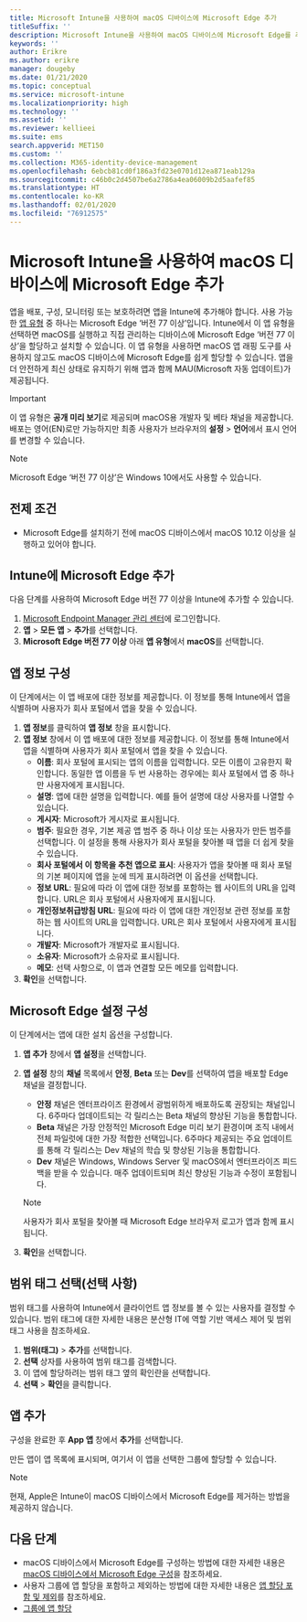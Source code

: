```yaml
---
title: Microsoft Intune을 사용하여 macOS 디바이스에 Microsoft Edge 추가
titleSuffix: ''
description: Microsoft Intune을 사용하여 macOS 디바이스에 Microsoft Edge를 추가하는 방법을 알아봅니다.
keywords: ''
author: Erikre
ms.author: erikre
manager: dougeby
ms.date: 01/21/2020
ms.topic: conceptual
ms.service: microsoft-intune
ms.localizationpriority: high
ms.technology: ''
ms.assetid: ''
ms.reviewer: kellieei
ms.suite: ems
search.appverid: MET150
ms.custom: ''
ms.collection: M365-identity-device-management
ms.openlocfilehash: 6ebcb81cd0f186a3fd23e0701d12ea871eab129a
ms.sourcegitcommit: c46b0c2d4507be6a2786a4ea06009b2d5aafef85
ms.translationtype: HT
ms.contentlocale: ko-KR
ms.lasthandoff: 02/01/2020
ms.locfileid: "76912575"
---
```

# <a name="add-microsoft-edge-to-macos-devices-using-microsoft-intune"></a>Microsoft Intune을 사용하여 macOS 디바이스에 Microsoft Edge 추가

앱을 배포, 구성, 모니터링 또는 보호하려면 앱을 Intune에 추가해야 합니다. 사용 가능한 [앱 유형](~/apps/apps-add.md#app-types-in-microsoft-intune) 중 하나는 Microsoft Edge ‘버전 77 이상’입니다.  Intune에서 이 앱 유형을 선택하면 macOS를 실행하고 직접 관리하는 디바이스에 Microsoft Edge ‘버전 77 이상’을 할당하고 설치할 수 있습니다.  이 앱 유형을 사용하면 macOS 앱 래핑 도구를 사용하지 않고도 macOS 디바이스에 Microsoft Edge를 쉽게 할당할 수 있습니다. 앱을 더 안전하게 최신 상태로 유지하기 위해 앱과 함께 MAU(Microsoft 자동 업데이트)가 제공됩니다.

> [!IMPORTANT]
> 이 앱 유형은 **공개 미리 보기**로 제공되며 macOS용 개발자 및 베타 채널을 제공합니다. 배포는 영어(EN)로만 가능하지만 최종 사용자가 브라우저의 **설정** > **언어**에서 표시 언어를 변경할 수 있습니다. 

> [!NOTE]
> Microsoft Edge ‘버전 77 이상’은 Windows 10에서도 사용할 수 있습니다. 

## <a name="prerequisites"></a>전제 조건
- Microsoft Edge를 설치하기 전에 macOS 디바이스에서 macOS 10.12 이상을 실행하고 있어야 합니다.

## <a name="add-microsoft-edge-to-intune"></a>Intune에 Microsoft Edge 추가
다음 단계를 사용하여 Microsoft Edge 버전 77 이상을 Intune에 추가할 수 있습니다.

1. [Microsoft Endpoint Manager 관리 센터](https://go.microsoft.com/fwlink/?linkid=2109431)에 로그인합니다.
2. **앱** > **모든 앱** > **추가**를 선택합니다.
3. **Microsoft Edge 버전 77 이상** 아래 **앱 유형**에서 **macOS**를 선택합니다.

## <a name="configure-app-information"></a>앱 정보 구성
이 단계에서는 이 앱 배포에 대한 정보를 제공합니다. 이 정보를 통해 Intune에서 앱을 식별하며 사용자가 회사 포털에서 앱을 찾을 수 있습니다.

1. **앱 정보**를 클릭하여 **앱 정보** 창을 표시합니다.
2. **앱 정보** 창에서 이 앱 배포에 대한 정보를 제공합니다. 이 정보를 통해 Intune에서 앱을 식별하며 사용자가 회사 포털에서 앱을 찾을 수 있습니다.
    - **이름**: 회사 포털에 표시되는 앱의 이름을 입력합니다. 모든 이름이 고유한지 확인합니다. 동일한 앱 이름을 두 번 사용하는 경우에는 회사 포털에서 앱 중 하나만 사용자에게 표시됩니다.
    - **설명**: 앱에 대한 설명을 입력합니다. 예를 들어 설명에 대상 사용자를 나열할 수 있습니다.
    - **게시자**: Microsoft가 게시자로 표시됩니다.
    - **범주**: 필요한 경우, 기본 제공 앱 범주 중 하나 이상 또는 사용자가 만든 범주를 선택합니다. 이 설정을 통해 사용자가 회사 포털을 찾아볼 때 앱을 더 쉽게 찾을 수 있습니다.
    - **회사 포털에서 이 항목을 추천 앱으로 표시**: 사용자가 앱을 찾아볼 때 회사 포털의 기본 페이지에 앱을 눈에 띄게 표시하려면 이 옵션을 선택합니다.
    - **정보 URL**: 필요에 따라 이 앱에 대한 정보를 포함하는 웹 사이트의 URL을 입력합니다. URL은 회사 포털에서 사용자에게 표시됩니다.
    - **개인정보취급방침 URL**: 필요에 따라 이 앱에 대한 개인정보 관련 정보를 포함하는 웹 사이트의 URL을 입력합니다. URL은 회사 포털에서 사용자에게 표시됩니다.
    - **개발자**: Microsoft가 개발자로 표시됩니다.
    - **소유자**: Microsoft가 소유자로 표시됩니다.
    - **메모**: 선택 사항으로, 이 앱과 연결할 모든 메모를 입력합니다.
3. **확인**을 선택합니다.

## <a name="configure-microsoft-edge-settings"></a>Microsoft Edge 설정 구성
이 단계에서는 앱에 대한 설치 옵션을 구성합니다.

1. **앱 추가** 창에서 **앱 설정**을 선택합니다.
2. **앱 설정** 창의 **채널** 목록에서 **안정**, **Beta** 또는 **Dev**를 선택하여 앱을 배포할 Edge 채널을 결정합니다.

    - **안정** 채널은 엔터프라이즈 환경에서 광범위하게 배포하도록 권장되는 채널입니다. 6주마다 업데이트되는 각 릴리스는 Beta 채널의 향상된 기능을 통합합니다.
    - **Beta** 채널은 가장 안정적인 Microsoft Edge 미리 보기 환경이며 조직 내에서 전체 파일럿에 대한 가장 적합한 선택입니다. 6주마다 제공되는 주요 업데이트를 통해 각 릴리스는 Dev 채널의 학습 및 향상된 기능을 통합합니다.
    - **Dev** 채널은 Windows, Windows Server 및 macOS에서 엔터프라이즈 피드백을 받을 수 있습니다. 매주 업데이트되며 최신 향상된 기능과 수정이 포함됩니다.

    > [!NOTE]
    > 사용자가 회사 포털을 찾아볼 때 Microsoft Edge 브라우저 로고가 앱과 함께 표시됩니다.

3.  **확인**을 선택합니다.

## <a name="select-scope-tags-optional"></a>범위 태그 선택(선택 사항)
범위 태그를 사용하여 Intune에서 클라이언트 앱 정보를 볼 수 있는 사용자를 결정할 수 있습니다. 범위 태그에 대한 자세한 내용은 분산형 IT에 역할 기반 액세스 제어 및 범위 태그 사용을 참조하세요.
1.  **범위(태그)**  > **추가**를 선택합니다.
2.  **선택** 상자를 사용하여 범위 태그를 검색합니다.
3.  이 앱에 할당하려는 범위 태그 옆의 확인란을 선택합니다.
4.  **선택** > **확인**을 클릭합니다.

## <a name="add-the-app"></a>앱 추가
구성을 완료한 후 **App 앱** 창에서 **추가**를 선택합니다. 

만든 앱이 앱 목록에 표시되며, 여기서 이 앱을 선택한 그룹에 할당할 수 있습니다. 

> [!NOTE]
> 현재, Apple은 Intune이 macOS 디바이스에서 Microsoft Edge를 제거하는 방법을 제공하지 않습니다.

## <a name="next-steps"></a>다음 단계
- macOS 디바이스에서 Microsoft Edge를 구성하는 방법에 대한 자세한 내용은 [macOS 디바이스에서 Microsoft Edge 구성](https://docs.microsoft.com/deployedge/configure-microsoft-edge-on-mac)을 참조하세요.
- 사용자 그룹에 앱 할당을 포함하고 제외하는 방법에 대한 자세한 내용은 [앱 할당 포함 및 제외](~/apps/apps-inc-exl-assignments.md)를 참조하세요.
- [그룹에 앱 할당](~/apps/apps-deploy.md)

